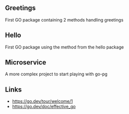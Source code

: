 ## Greetings

First GO package containing 2 methods handling greetings

## Hello

First GO package using the method from the hello package

## Microservice

A more complex project to start playing with go-pg

## Links

- https://go.dev/tour/welcome/1
- https://go.dev/doc/effective_go